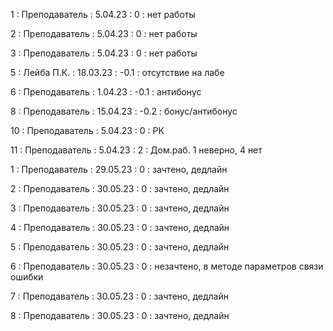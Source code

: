 1 : Преподаватель : 5.04.23 : 0 : нет работы

2 : Преподаватель : 5.04.23 : 0 : нет работы

3 : Преподаватель : 5.04.23 : 0 : нет работы

5 : Лейба П.К. : 18.03.23 : -0.1 : отсутствие на лабе

6 : Преподаватель : 1.04.23 : -0.1 : антибонус

8 : Преподаватель : 15.04.23 : -0.2 : бонус/антибонус

10 : Преподаватель : 5.04.23 : 0 : РК

11 : Преподаватель : 5.04.23 : 2 : Дом.раб. 1 неверно, 4 нет

1 : Преподаватель : 29.05.23 : 0 : зачтено, дедлайн

2 : Преподаватель : 30.05.23 : 0 : зачтено, дедлайн

3 : Преподаватель : 30.05.23 : 0 : зачтено, дедлайн

4 : Преподаватель : 30.05.23 : 0 : зачтено, дедлайн

5 : Преподаватель : 30.05.23 : 0 : зачтено, дедлайн

6 : Преподаватель : 30.05.23 : 0 : незачтено, в методе параметров связи ошибки

7 : Преподаватель : 30.05.23 : 0 : зачтено, дедлайн

8 : Преподаватель : 30.05.23 : 0 : зачтено, дедлайн
